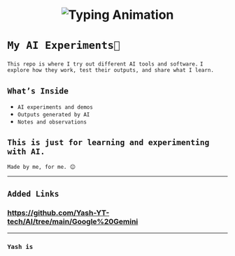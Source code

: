 
<!-- Header with Typing Animation -->
<h1 align="center">
  <img src="https://readme-typing-svg.herokuapp.com?font=Fira+Code&size=28&pause=1000&color=000000center=true&vCenter=true&width=600&lines=🚀+Yash's+AI+Experiment;Using+AI+LLM+Tools+Agents;Explore+→+Learn+→+Apply+→+Result" alt="Typing Animation" />
</h1>


   
# `My AI Experiments🤖`

`This repo is where I try out different AI tools and software.`
`I explore how they work, test their outputs, and share what I learn.`      

## `What’s Inside`
- `AI experiments and demos`
- `Outputs generated by AI` 
- `Notes and observations`

`This is just for learning and experimenting with AI.`  
---
`Made by me, for me. 😊`

---
## `Added Links`

### **https://github.com/Yash-YT-tech/AI/tree/main/Google%20Gemini**


---


### `Yash is`

